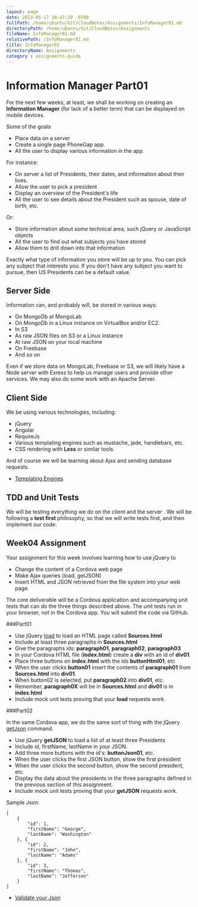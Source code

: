 ```yaml
---
layout: page
date: 2023-05-17 10:47:29 -0700
fullPath: /home/ubuntu/Git/CloudNotes/Assignments/InfoManager01.md
directoryPath: /home/ubuntu/Git/CloudNotes/Assignments
fileName: InfoManager01.md
relativePath: /InfoManager01.md
title: InfoManager01
directoryName: Assignments
category : assignments-guide
---
```


Information Manager Part01
==========================

For the next few weeks, at least, we shall be working on
creating an **Information Manager** (for lack of a better
term) that can be displayed on mobile devices.

Some of the goals

- Place data on a server
- Create a single page PhoneGap app.
- All the user to display various information in the app.

For instance:

- On server a list of Presidents, their dates, and information about their lives.
- Allow the user to pick a president
- Display an overview of the President's life
- All the user to see details about the President such as spouse, date of birth, etc.

Or:

- Store information about some technical area, such jQuery or JavaScript objects
- All the user to find out what subjects you have stored
- Allow them to drill down into that information

Exactly what type of information you store will be up to you. You
can pick any subject that interests you. If you don't have any
subject you want to pursue, then US Presidents can be a default
value.

Server Side
-----------

Information can, and probably will, be stored in various
ways:

- On MongoDb at MongoLab
- On MongoDb in a Linux instance on VirtualBox and/or EC2.
- In S3
- As raw JSON files on S3 or a Linux instance
- At raw JSON on your local machine
- On Freebase
- And so on

Even if we store data on MongoLab, Freebase or S3, we will likely 
have a Node server with Exress to help us manage users and provide
other services. We may also do some work with an Apache Server.

Client Side
-----------

We be using various technologies, including:

- jQuery
- Angular
- RequireJs
- Various templating engines such as mustache, jade, handlebars, etc.
- CSS rendering with **Less** or similar tools.

And of course we will be learning about Ajax and sending database 
requests.

- [Templating Engines](http://engineering.linkedin.com/frontend/client-side-templating-throwdown-mustache-handlebars-dustjs-and-more)

TDD and Unit Tests
----------

We will be testing everything we do on the client and the server .
We will be following a **test first** philosophy, so that we will
write tests first, and then implement our code.

Week04 Assignment
-----------------

Your assignment for this week involves learning how to use jQuery to

- Change the content of a Cordova web page
- Make Ajax queries (load, getJSON)
- Insert HTML and JSON retrieved from the file system into your web page.

The core deliverable will be a Cordova application and accompanying 
unit tests that can do the three things described above. The unit 
tests run in your browser, not in the Cordova app. You will submit 
the code via GitHub.

###Part01

- Use jQuery [load](http://api.jquery.com/load/) to load an HTML page called **Sources.html**
- Include at least three paragraphs in **Sources.html**
- Give the paragraphs ids: **paragraph01**, **paragraph02**, **paragraph03**
- In your Cordova HTML file (**index.html**) create a **div** with an id of **div01**.
- Place three buttons on **index.html** with the ids **buttonHtml01**, etc
- When the user clicks **button01** insert the contents of **paragraph01** from **Sources.html** into **div01**. 
- When button02 is selected, put **paragraph02** into **div01**, etc.
- Remember, **paragraph0X** will be in **Sources.html** and **div01** is in **index.html**
- Include mock unit tests proving that your **load** requests work

###Part02

In the same Cordova app, we do the same sort of thing with the jQuery 
[getJson](http://api.jquery.com/jquery.getjson/) command.

- Use jQuery **getJSON** to load a list of at least three Presidents
- Include id, firstName, lastName in your JSON.
- Add three more buttons with the id's: **buttonJson01**, etc.
- When the user clicks the first JSON button, show the first president
- When the user clicks the second button, show the second president, etc.
- Display the data about the presidents in the three paragraphs 
defined in the previous section of this assignment. 
- Include mock unit tests proving that your **getJSON** requests work.

Sample Json:

```
[
    {
        "id": 1,
        "firstName": "George",
        "lastName": "Washington"
    }, {
        "id": 2,
        "firstName": "John",
        "lastName": "Adams"
    }, {
        "id": 3,
        "firstName": "Thomas",      
        "lastName": "Jefferson"
    }
]
```


- [Validate your Json](http://jsonlint.com/)
